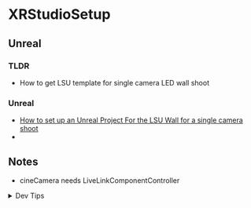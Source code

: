 # XRStudioSetup

## Unreal

### TLDR
* How to get LSU template for single camera LED wall shoot

### Unreal
* [How to set up an Unreal Project For the LSU Wall for a single camera shoot](unreal-base-setup/README.md)
* 

## Notes
- cineCamera needs LiveLinkComponentController

</p>
</details>
<details><summary>Dev Tips</summary>
make git m="add commit message"
</details>

